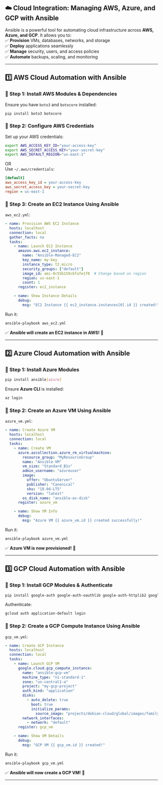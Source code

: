 ## **☁️ Cloud Integration: Managing AWS, Azure, and GCP with Ansible**  

Ansible is a powerful tool for automating cloud infrastructure across **AWS, Azure, and GCP**. It allows you to:  
✅ **Provision** VMs, databases, networks, and storage  
✅ **Deploy** applications seamlessly  
✅ **Manage** security, users, and access policies  
✅ **Automate** backups, scaling, and monitoring  

---

## **1️⃣ AWS Cloud Automation with Ansible**  
### **🔹 Step 1: Install AWS Modules & Dependencies**  
Ensure you have `boto3` and `botocore` installed:  
```bash
pip install boto3 botocore
```

### **🔹 Step 2: Configure AWS Credentials**  
Set up your AWS credentials:  
```bash
export AWS_ACCESS_KEY_ID="your-access-key"
export AWS_SECRET_ACCESS_KEY="your-secret-key"
export AWS_DEFAULT_REGION="us-east-1"
```
OR  
Use `~/.aws/credentials`:  
```ini
[default]
aws_access_key_id = your-access-key
aws_secret_access_key = your-secret-key
region = us-east-1
```

### **🔹 Step 3: Create an EC2 Instance Using Ansible**  
`aws_ec2.yml`:
```yaml
- name: Provision AWS EC2 Instance
  hosts: localhost
  connection: local
  gather_facts: no
  tasks:
    - name: Launch EC2 Instance
      amazon.aws.ec2_instance:
        name: "Ansible-Managed-EC2"
        key_name: my-key
        instance_type: t2.micro
        security_groups: ["default"]
        image_id: ami-0c55b159cbfafe1f0  # Change based on region
        region: us-east-1
        count: 1
      register: ec2_instance

    - name: Show Instance Details
      debug:
        msg: "EC2 Instance {{ ec2_instance.instances[0].id }} created!"
```
Run it:  
```bash
ansible-playbook aws_ec2.yml
```
✅ **Ansible will create an EC2 instance in AWS!** 🎉  

---

## **2️⃣ Azure Cloud Automation with Ansible**  
### **🔹 Step 1: Install Azure Modules**  
```bash
pip install ansible[azure]
```
Ensure **Azure CLI** is installed:  
```bash
az login
```

### **🔹 Step 2: Create an Azure VM Using Ansible**  
`azure_vm.yml`:
```yaml
- name: Create Azure VM
  hosts: localhost
  connection: local
  tasks:
    - name: Create VM
      azure.azcollection.azure_rm_virtualmachine:
        resource_group: "MyResourceGroup"
        name: "Ansible-VM"
        vm_size: "Standard_B1s"
        admin_username: "azureuser"
        image:
          offer: "UbuntuServer"
          publisher: "Canonical"
          sku: "18.04-LTS"
          version: "latest"
        os_disk_name: "ansible-os-disk"
      register: azure_vm

    - name: Show VM Info
      debug:
        msg: "Azure VM {{ azure_vm.id }} created successfully!"
```
Run it:  
```bash
ansible-playbook azure_vm.yml
```
✅ **Azure VM is now provisioned!** 🚀  

---

## **3️⃣ GCP Cloud Automation with Ansible**  
### **🔹 Step 1: Install GCP Modules & Authenticate**  
```bash
pip install google-auth google-auth-oauthlib google-auth-httplib2 google-api-python-client
```
Authenticate:  
```bash
gcloud auth application-default login
```

### **🔹 Step 2: Create a GCP Compute Instance Using Ansible**  
`gcp_vm.yml`:
```yaml
- name: Create GCP Instance
  hosts: localhost
  connection: local
  tasks:
    - name: Launch GCP VM
      google.cloud.gcp_compute_instance:
        name: "ansible-gcp-vm"
        machine_type: "n1-standard-1"
        zone: "us-central1-a"
        project: "my-gcp-project"
        auth_kind: "application"
        disks:
          - auto_delete: true
            boot: true
            initialize_params:
              source_image: "projects/debian-cloud/global/images/family/debian-10"
        network_interfaces:
          - network: "default"
      register: gcp_vm

    - name: Show VM Details
      debug:
        msg: "GCP VM {{ gcp_vm.id }} created!"
```
Run it:  
```bash
ansible-playbook gcp_vm.yml
```
✅ **Ansible will now create a GCP VM!** 🚀  

---
